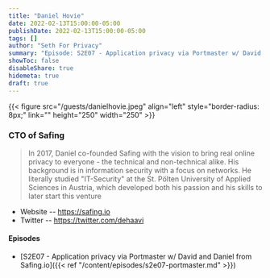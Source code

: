 ```yaml
---
title: "Daniel Hovie"
date: 2022-02-13T15:00:00-05:00
publishDate: 2022-02-13T15:00:00-05:00
tags: []
author: "Seth For Privacy"
summary: "Episode: S2E07 - Application privacy via Portmaster w/ David and Daniel from Safing.io"
showToc: false
disableShare: true
hidemeta: true
draft: true
---
```


{{< figure src="/guests/danielhovie.jpeg" align="left" style="border-radius: 8px;" link="" height="250" width="250" >}}

### CTO of Safing

> In 2017, Daniel co-founded Safing with the vision to bring real online privacy to everyone - the technical and non-technical alike.
> His background is in information security with a focus on networks. He literally studied "IT-Security" at the St. Pölten University of Applied Sciences in Austria, which developed both his passion and his skills to later start this venture

- Website -- https://safing.io
- Twitter -- https://twitter.com/dehaavi

#### Episodes

- [S2E07 - Application privacy via Portmaster w/ David and Daniel from Safing.io]({{< ref "/content/episodes/s2e07-portmaster.md" >}})
